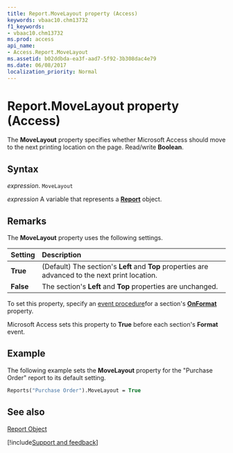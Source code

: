 ```yaml
---
title: Report.MoveLayout property (Access)
keywords: vbaac10.chm13732
f1_keywords:
- vbaac10.chm13732
ms.prod: access
api_name:
- Access.Report.MoveLayout
ms.assetid: b02ddbda-ea3f-aad7-5f92-3b308dac4e79
ms.date: 06/08/2017
localization_priority: Normal
---
```



# Report.MoveLayout property (Access)

The  **MoveLayout** property specifies whether Microsoft Access should move to the next printing location on the page. Read/write **Boolean**.


## Syntax

_expression_. `MoveLayout`

_expression_ A variable that represents a **[Report](Access.Report.md)** object.


## Remarks

The  **MoveLayout** property uses the following settings.



|Setting|Description|
|:-----|:-----|
|**True**|(Default) The section's  **Left** and **Top** properties are advanced to the next print location.|
|**False**|The section's  **Left** and **Top** properties are unchanged.|

To set this property, specify an [event procedure](../access/Concepts/Settings/set-properties-by-using-visual-basic.md)for a section's  **[OnFormat](Access.Section.OnFormat.md)** property.

Microsoft Access sets this property to  **True** before each section's **Format** event.


## Example

The following example sets the  **MoveLayout** property for the "Purchase Order" report to its default setting.


```vb
Reports("Purchase Order").MoveLayout = True 

```


## See also


[Report Object](Access.Report.md)

[!include[Support and feedback](~/includes/feedback-boilerplate.md)]